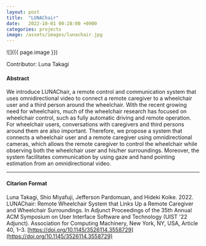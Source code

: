 ```yaml
---
layout: post
title:  "LUNAChair"
date:   2022-10-01 00:28:00 +0900
categories: projects
image: /assets/images/lunachair.jpg
---
```


![]({{ page.image }})

Contributor: 
Luna Takagi

#### Abstract
We introduce LUNAChair, a remote control and communication system that uses omnidirectional video to connect a remote caregiver to a wheelchair user and a third person around the wheelchair. With the recent growing need for wheelchairs, much of the wheelchair research has focused on wheelchair control, such as fully automatic driving and remote operation. For wheelchair users, conversations with caregivers and third persons around them are also important. Therefore, we propose a system that connects a wheelchair user and a remote caregiver using omnidirectional cameras, which allows the remote caregiver to control the wheelchair while observing both the wheelchair user and his/her surroundings. Moreover, the system facilitates communication by using gaze and hand pointing estimation from an omnidirectional video.

***

#### Citarion Format
Luna Takagi, Shio Miyafuji, Jefferson Pardomuan, and Hideki Koike. 2022. LUNAChair: Remote Wheelchair System that Links Up a Remote Caregiver and Wheelchair Surroundings. In Adjunct Proceedings of the 35th Annual ACM Symposium on User Interface Software and Technology (UIST '22 Adjunct). Association for Computing Machinery, New York, NY, USA, Article 40, 1–3. [https://doi.org/10.1145/3526114.3558729](https://doi.org/10.1145/3526114.3558729)